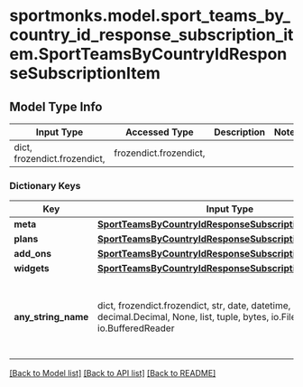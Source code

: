 # sportmonks.model.sport_teams_by_country_id_response_subscription_item.SportTeamsByCountryIdResponseSubscriptionItem

## Model Type Info
Input Type | Accessed Type | Description | Notes
------------ | ------------- | ------------- | -------------
dict, frozendict.frozendict,  | frozendict.frozendict,  |  | 

### Dictionary Keys
Key | Input Type | Accessed Type | Description | Notes
------------ | ------------- | ------------- | ------------- | -------------
**meta** | [**SportTeamsByCountryIdResponseSubscriptionItemMeta**](SportTeamsByCountryIdResponseSubscriptionItemMeta.md) | [**SportTeamsByCountryIdResponseSubscriptionItemMeta**](SportTeamsByCountryIdResponseSubscriptionItemMeta.md) |  | [optional] 
**plans** | [**SportTeamsByCountryIdResponseSubscriptionItemPlans**](SportTeamsByCountryIdResponseSubscriptionItemPlans.md) | [**SportTeamsByCountryIdResponseSubscriptionItemPlans**](SportTeamsByCountryIdResponseSubscriptionItemPlans.md) |  | [optional] 
**add_ons** | [**SportTeamsByCountryIdResponseSubscriptionItemAddOns**](SportTeamsByCountryIdResponseSubscriptionItemAddOns.md) | [**SportTeamsByCountryIdResponseSubscriptionItemAddOns**](SportTeamsByCountryIdResponseSubscriptionItemAddOns.md) |  | [optional] 
**widgets** | [**SportTeamsByCountryIdResponseSubscriptionItemWidgets**](SportTeamsByCountryIdResponseSubscriptionItemWidgets.md) | [**SportTeamsByCountryIdResponseSubscriptionItemWidgets**](SportTeamsByCountryIdResponseSubscriptionItemWidgets.md) |  | [optional] 
**any_string_name** | dict, frozendict.frozendict, str, date, datetime, int, float, bool, decimal.Decimal, None, list, tuple, bytes, io.FileIO, io.BufferedReader | frozendict.frozendict, str, BoolClass, decimal.Decimal, NoneClass, tuple, bytes, FileIO | any string name can be used but the value must be the correct type | [optional]

[[Back to Model list]](../../README.md#documentation-for-models) [[Back to API list]](../../README.md#documentation-for-api-endpoints) [[Back to README]](../../README.md)

